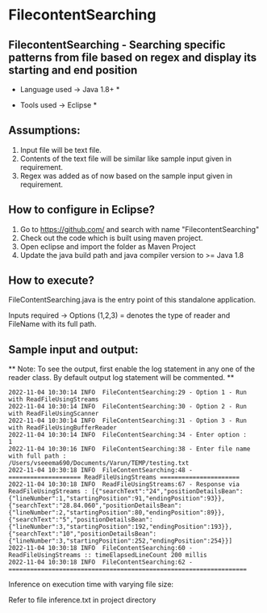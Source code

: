 # FilecontentSearching
## FilecontentSearching - Searching specific patterns from file based on regex and display its starting and end position

* Language used -> Java 1.8+ *

* Tools used -> Eclipse *

## Assumptions:

1. Input file will be text file.
2. Contents of the text file will be similar like sample input given in requirement.
3. Regex was added as of now based on the sample input given in requirement.

## How to configure in Eclipse?

1. Go to https://github.com/ and search with name "FilecontentSearching"
2. Check out the code which is built using maven project.
3. Open eclipse and import the folder as Maven Project
4. Update the java build path and java compiler version to >= Java 1.8

## How to execute?

FileContentSearching.java is the entry point of this standalone application.

Inputs required -> Options (1,2,3) = denotes the type of reader and FileName with its full path.

## Sample input and output:

** Note: To see the output, first enable the log statement in any one of the reader class. By default output log statement will be commented. **

```
2022-11-04 10:30:14 INFO  FileContentSearching:29 - Option 1 - Run with ReadFileUsingStreams
2022-11-04 10:30:14 INFO  FileContentSearching:30 - Option 2 - Run with ReadFileUsingScanner
2022-11-04 10:30:14 INFO  FileContentSearching:31 - Option 3 - Run with ReadFileUsingBufferReader
2022-11-04 10:30:14 INFO  FileContentSearching:34 - Enter option :
1
2022-11-04 10:30:16 INFO  FileContentSearching:38 - Enter file name with full path :
/Users/vseeema690/Documents/Varun/TEMP/testing.txt
2022-11-04 10:30:18 INFO  FileContentSearching:48 - ==================== ReadFileUsingStreams ======================
2022-11-04 10:30:18 INFO  ReadFileUsingStreams:67 - Response via ReadFileUsingStreams : [{"searchText":"24","positionDetailsBean":{"lineNumber":1,"startingPosition":91,"endingPosition":93}},{"searchText":"28.84.060","positionDetailsBean":{"lineNumber":2,"startingPosition":80,"endingPosition":89}},{"searchText":"5","positionDetailsBean":{"lineNumber":3,"startingPosition":192,"endingPosition":193}},{"searchText":"10","positionDetailsBean":{"lineNumber":3,"startingPosition":252,"endingPosition":254}}]
2022-11-04 10:30:18 INFO  FileContentSearching:60 - ReadFileUsingStreams :: timeElapsedLineCount 200 millis
2022-11-04 10:30:18 INFO  FileContentSearching:62 - ==================================================================
```

Inference on execution time with varying file size:

Refer to file inference.txt in project directory
